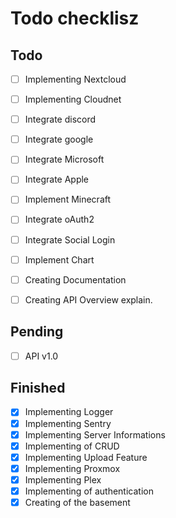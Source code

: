 # Todo checklisz


## Todo

- [ ] Implementing Nextcloud
- [ ] Implementing Cloudnet
- [ ] Integrate discord
- [ ] Integrate google
- [ ] Integrate Microsoft
- [ ] Integrate Apple
- [ ] Implement Minecraft
- [ ] Integrate oAuth2
- [ ] Integrate Social Login
- [ ] Implement Chart
- [ ] Creating Documentation
- [ ] Creating API Overview explain.


## Pending

- [ ] API v1.0


## Finished

- [x] Implementing Logger
- [x] Implementing Sentry
- [x] Implementing Server Informations
- [x] Implementing of CRUD
- [x] Implementing Upload Feature
- [x] Implementing Proxmox
- [x] Implementing Plex
- [x] Implementing of authentication
- [x] Creating of the basement